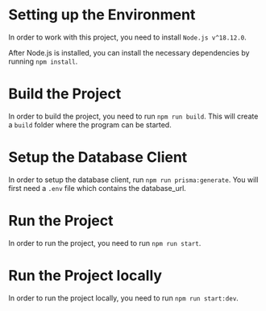 # Setting up the Environment
In order to work with this project, you need to install ```Node.js v^18.12.0```.

After Node.js is installed, you can install the necessary dependencies by running ```npm install```.

# Build the Project
In order to build the project, you need to run ```npm run build```. This will create a ```build``` folder where the program can be started.

# Setup the Database Client
In order to setup the database client, run ```npm run prisma:generate```. You will first need a ```.env``` file which contains the database_url.

# Run the Project
In order to run the project, you need to run ```npm run start```.

# Run the Project locally
In order to run the project locally, you need to run ```npm run start:dev```.